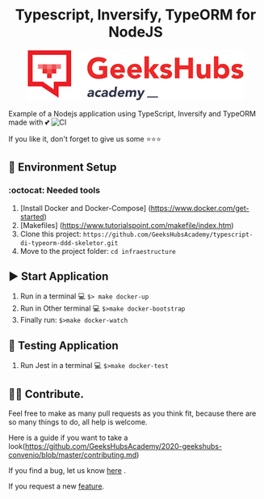 <h1 align="center">
  Typescript, Inversify, TypeORM for NodeJS
</h1>

<p align="center">
    <img src="https://github.com/GeeksHubsAcademy/2020-geekshubs-media/blob/master/image/logo.png">	
</p>

Example of a Nodejs application using TypeScript, Inversify and  TypeORM made with :two_hearts:
![CI](https://github.com/GeeksHubsAcademy/typescript-di-typeorm-ddd-skeletor/workflows/CI/badge.svg?branch=master)

If you like it, don't forget to give us some :star::star::star:


## 🚀 Environment Setup

### :octocat: Needed tools

1. [Install Docker and Docker-Compose] (https://www.docker.com/get-started)
2. [Makefiles] (https://www.tutorialspoint.com/makefile/index.htm) 
2. Clone this project: `https://github.com/GeeksHubsAcademy/typescript-di-typeorm-ddd-skeletor.git`
3. Move to the project folder: `cd infraestructure`

## :arrow_forward: Start Application
1. Run in a terminal :computer: `$> make docker-up`
2. Run in Other terminal :computer: `$>make docker-bootstrap` 
3. Finally run: `$>make docker-watch`

## :battery: Testing Application
1. Run Jest in a terminal :computer: `$>make docker-test`

## :superhero_woman: Contribute.
Feel free to make as many pull requests as you think fit, because there are so many things to do, all help is welcome.

Here is a guide if you want to take a look(https://github.com/GeeksHubsAcademy/2020-geekshubs-convenio/blob/master/contributing.md)

If you find a bug, let us know <a href="https://github.com/GeeksHubsAcademy/typescript-di-typeorm-ddd-skeletor/issues">here</a> .

If you request a new  <a href ="https://github.com/GeeksHubsAcademy/typescript-di-typeorm-ddd-skeletor/issues"> feature</a>.
